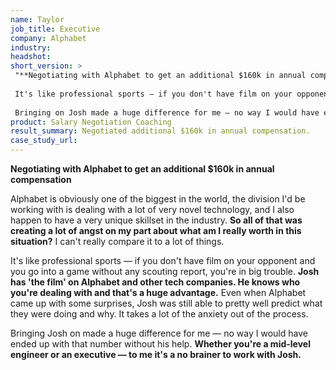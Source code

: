 ```yaml
---
name: Taylor
job_title: Executive
company: Alphabet
industry: 
headshot: 
short_version: >
 "**Negotiating with Alphabet to get an additional $160k in annual compensation**
 
 It's like professional sports — if you don't have film on your opponent and you go into a game without any scouting report, you're in big trouble. **Josh has 'the film' on Alphabet and other tech companies. He knows who you're dealing with and that's a huge advantage.**
 
 Bringing on Josh made a huge difference for me — no way I would have ended up with that number without his help. **Whether you're a mid-level engineer or an executive — to me it's a no brainer to work with Josh.**"
product: Salary Negotiation Coaching
result_summary: Negotiated additional $160k in annual compensation.
case_study_url: 
---
```


**Negotiating with Alphabet to get an additional $160k in annual compensation**

Alphabet is obviously one of the biggest in the world, the division I'd be working with is dealing with a lot of very novel technology, and I also happen to have a very unique skillset in the industry. **So all of that was creating a lot of angst on my part about what am I really worth in this situation?** I can't really compare it to a lot of things.

It's like professional sports — if you don't have film on your opponent and you go into a game without any scouting report, you're in big trouble. **Josh has 'the film' on Alphabet and other tech companies. He knows who you're dealing with and that's a huge advantage.** Even when Alphabet came up with some surprises, Josh was still able to pretty well predict what they were doing and why. It takes a lot of the anxiety out of the process.

Bringing Josh on made a huge difference for me — no way I would have ended up with that number without his help. **Whether you're a mid-level engineer or an executive — to me it's a no brainer to work with Josh.**